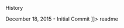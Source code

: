 <snippet>
  <content><![CDATA[
# ${1:DNDi Graph}
This project is an attempt to retrieve data from DNDi website and generate useful visualizations of
the data retrieved.
## Installation
Developed under: PHP 5.6, Apache 2.4, MySQL 5.7, Laravel 5.1.
Additional Modules: BeautifulSoup 4, jqPlot 1.08
## Usage
Use the website to get an idea of the trend of the data inside DNDi database.
"IS NOT" intended to provide detailed data of the articles stored in DNDi.

## History
December 18, 2015 - Initial Commit 
]]></content>
  <tabTrigger>readme</tabTrigger>
</snippet>

